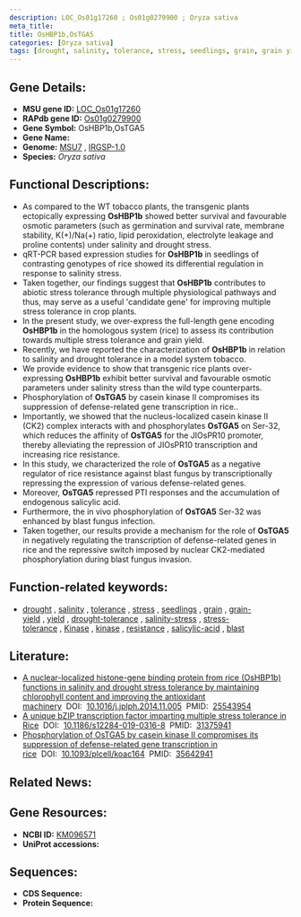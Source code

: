 ```yaml
---
description: LOC_Os01g17260 ; Os01g0279900 ; Oryza sativa
meta_title:
title: OsHBP1b,OsTGA5
categories: [Oryza sativa]
tags: [drought, salinity, tolerance, stress, seedlings, grain, grain yield, yield, drought tolerance, salinity stress, stress tolerance, Kinase, kinase, resistance, salicylic acid, blast]
---
```


## Gene Details:
- **MSU gene ID:** [LOC_Os01g17260](http://rice.uga.edu/cgi-bin/ORF_infopage.cgi?orf=LOC_Os01g17260)  
- **RAPdb gene ID:** [Os01g0279900](https://rapdb.dna.affrc.go.jp/locus/?name=Os01g0279900)  
- **Gene Symbol:** OsHBP1b,OsTGA5
- **Gene Name:**
- **Genome:**  [MSU7](http://rice.uga.edu/)&nbsp;,&nbsp;[IRGSP-1.0](https://rapdb.dna.affrc.go.jp/download/irgsp1.html)
- **Species:** *Oryza sativa*

## Functional Descriptions:
   - As compared to the WT tobacco plants, the transgenic plants ectopically expressing **OsHBP1b** showed better survival and favourable osmotic parameters (such as germination and survival rate, membrane stability, K(+)/Na(+) ratio, lipid peroxidation, electrolyte leakage and proline contents) under salinity and drought stress.
   - qRT-PCR based expression studies for **OsHBP1b** in seedlings of contrasting genotypes of rice showed its differential regulation in response to salinity stress.
   - Taken together, our findings suggest that **OsHBP1b** contributes to abiotic stress tolerance through multiple physiological pathways and thus, may serve as a useful 'candidate gene' for improving multiple stress tolerance in crop plants.
   - In the present study, we over-express the full-length gene encoding **OsHBP1b** in the homologous system (rice) to assess its contribution towards multiple stress tolerance and grain yield.
   - Recently, we have reported the characterization of **OsHBP1b** in relation to salinity and drought tolerance in a model system tobacco.
   - We provide evidence to show that transgenic rice plants over-expressing **OsHBP1b** exhibit better survival and favourable osmotic parameters under salinity stress than the wild type counterparts.
   - Phosphorylation of **OsTGA5** by casein kinase II compromises its suppression of defense-related gene transcription in rice..
   - Importantly, we showed that the nucleus-localized casein kinase II (CK2) complex interacts with and phosphorylates **OsTGA5** on Ser-32, which reduces the affinity of **OsTGA5** for the JIOsPR10 promoter, thereby alleviating the repression of JIOsPR10 transcription and increasing rice resistance.
   - In this study, we characterized the role of **OsTGA5** as a negative regulator of rice resistance against blast fungus by transcriptionally repressing the expression of various defense-related genes.
   - Moreover, **OsTGA5** repressed PTI responses and the accumulation of endogenous salicylic acid.
   - Furthermore, the in vivo phosphorylation of **OsTGA5** Ser-32 was enhanced by blast fungus infection.
   - Taken together, our results provide a mechanism for the role of **OsTGA5** in negatively regulating the transcription of defense-related genes in rice and the repressive switch imposed by nuclear CK2-mediated phosphorylation during blast fungus invasion.

## Function-related keywords:
   - [drought](/tags/drought/)&nbsp;,&nbsp;[salinity](/tags/salinity/)&nbsp;,&nbsp;[tolerance](/tags/tolerance/)&nbsp;,&nbsp;[stress](/tags/stress/)&nbsp;,&nbsp;[seedlings](/tags/seedlings/)&nbsp;,&nbsp;[grain](/tags/grain/)&nbsp;,&nbsp;[grain-yield](/tags/grain-yield/)&nbsp;,&nbsp;[yield](/tags/yield/)&nbsp;,&nbsp;[drought-tolerance](/tags/drought-tolerance/)&nbsp;,&nbsp;[salinity-stress](/tags/salinity-stress/)&nbsp;,&nbsp;[stress-tolerance](/tags/stress-tolerance/)&nbsp;,&nbsp;[Kinase](/tags/Kinase/)&nbsp;,&nbsp;[kinase](/tags/kinase/)&nbsp;,&nbsp;[resistance](/tags/resistance/)&nbsp;,&nbsp;[salicylic-acid](/tags/salicylic-acid/)&nbsp;,&nbsp;[blast](/tags/blast/)

## Literature:
   - [A nuclear-localized histone-gene binding protein from rice (OsHBP1b) functions in salinity and drought stress tolerance by maintaining chlorophyll content and improving the antioxidant machinery](https://www.doi.org/10.1016/j.jplph.2014.11.005)&nbsp;&nbsp;DOI:&nbsp;&nbsp;[10.1016/j.jplph.2014.11.005](https://www.doi.org/10.1016/j.jplph.2014.11.005)&nbsp;&nbsp;PMID:&nbsp;&nbsp;[25543954](https://pubmed.ncbi.nlm.nih.gov/25543954/)
   - [A unique bZIP transcription factor imparting multiple stress tolerance in Rice](https://www.doi.org/10.1186/s12284-019-0316-8)&nbsp;&nbsp;DOI:&nbsp;&nbsp;[10.1186/s12284-019-0316-8](https://www.doi.org/10.1186/s12284-019-0316-8)&nbsp;&nbsp;PMID:&nbsp;&nbsp;[31375941](https://pubmed.ncbi.nlm.nih.gov/31375941/)
   - [Phosphorylation of OsTGA5 by casein kinase II compromises its suppression of defense-related gene transcription in rice](https://www.doi.org/10.1093/plcell/koac164)&nbsp;&nbsp;DOI:&nbsp;&nbsp;[10.1093/plcell/koac164](https://www.doi.org/10.1093/plcell/koac164)&nbsp;&nbsp;PMID:&nbsp;&nbsp;[35642941](https://pubmed.ncbi.nlm.nih.gov/35642941/)

## Related News:

## Gene Resources:
- **NCBI ID:**  [KM096571](http://www.ncbi.nlm.nih.gov/nuccore/KM096571)
- **UniProt accessions:** [](https://www.uniprot.org/uniprotkb//entry)

## Sequences:
- **CDS Sequence:**
- **Protein Sequence:**
